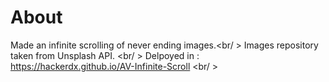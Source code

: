 # About

Made an infinite scrolling of never ending images.<br/ >
Images repository taken from Unsplash API. <br/ >
Delpoyed in : https://hackerdx.github.io/AV-Infinite-Scroll <br/ >
